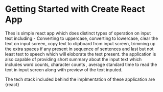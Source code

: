 # Getting Started with Create React App

Thes is simple react  app which does distinct types of operation on input text including - Converting to uppercase, converting to lowercase, clear the text on input screen, copy text to clipboard from input screen, 
trimming up the extra  spaces if any present in sequence of sentences and last but not least text to speech which will eloborate the  text present. the application is also capable of providing short summary about the input text which includes word counts, character counts , average  standard time  to read the text in input screen along with preview of the text inputed.

The tech stack  included behind the implmentation of these  application are {react}